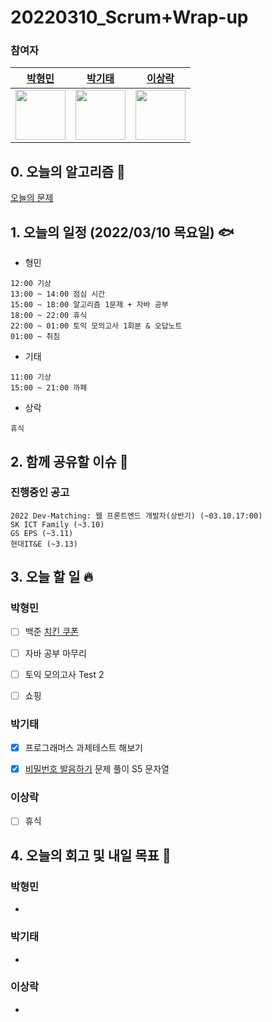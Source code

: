 # 20220310_Scrum+Wrap-up

### 참여자

| [박형민](https://github.com/npnppn)  | [박기태](https://github.com/idiot-kitto)   | [이상락](https://github.com/SangRakee)  |
| :------: | :------: | :------:
|<img src="https://github.com/npnppn.png" width="80"> | <img src="https://github.com/idiot-kitto.png" width="80">|<img src="https://github.com/SangRakee.png" width="80">

## 0. 오늘의 알고리즘 🎈
[오늘의 문제](
https://github.com/tony9402/baekjoon/blob/main/picked.md) 


## 1. 오늘의 일정 (2022/03/10 목요일) 🐟

- 형민
```
12:00 기상
13:00 ~ 14:00 점심 시간
15:00 ~ 18:00 알고리즘 1문제 + 자바 공부
18:00 ~ 22:00 휴식
22:00 ~ 01:00 토익 모의고사 1회분 & 오답노트
01:00 ~ 취침
```

- 기태
```
11:00 기상
15:00 ~ 21:00 까페
```

- 상락
```
휴식
```

## 2. 함께 공유할 이슈 💌



### 진행중인 공고
```
2022 Dev-Matching: 웹 프론트엔드 개발자(상반기) (~03.10.17:00)
SK ICT Family (~3.10)
GS EPS (~3.11)
현대IT&E (~3.13)
```



## 3. 오늘 할 일 🔥



### 박형민
- [ ] 백준 [치킨 쿠폰](https://www.acmicpc.net/problem/1673)
- [ ] 자바 공부 마무리
- [ ] 토익 모의고사 Test 2
- [ ] 쇼핑




### 박기태
- [x] 프로그래머스 과제테스트 해보기
- [x] [비밀번호 발음하기](https://www.acmicpc.net/problem/4659) 문제 풀이 S5 문자열


### 이상락
- [ ] 휴식




## 4. 오늘의 회고 및 내일 목표 🎈



### 박형민

- 


### 박기태

- 


### 이상락

- 
